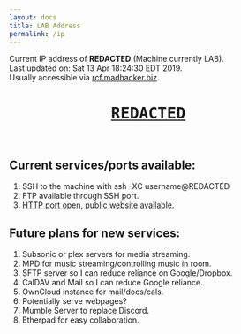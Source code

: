 ```yaml
---
layout: docs 
title: LAB Address
permalink: /ip
---
```


<!-- Do not modify this file! Change the script in updatehomeip.sh -->

<!--
NAME=LAB
IP=REDACTED
LP=
DATE=Sat 13 Apr 18:24:30 EDT 2019
-->

Current IP address of **REDACTED** (Machine currently LAB).  
Last updated on: Sat 13 Apr 18:24:30 EDT 2019.  
Usually accessible via <a href="http://rcf.madhacker.biz:80">rcf.madhacker.biz</a>.

<h1 style="text-align: center; font-family: 'IBM Plex Mono', monospace;"><a href="#">REDACTED</a></h1>
<br />

## Current services/ports available:
1. SSH to the machine with ssh -XC username@REDACTED
1. FTP available through SSH port.
1. <a href="http://#">HTTP port open, public website available.</a>

## Future plans for new services:
1. Subsonic or plex servers for media streaming.
1. MPD for music streaming/controlling music in room.
1. SFTP server so I can reduce reliance on Google/Dropbox.
1. CalDAV and Mail so I can reduce Google reliance.
1. OwnCloud instance for mail/docs/cals.
1. Potentially serve webpages?
1. Mumble Server to replace Discord.
1. Etherpad for easy collaboration.

